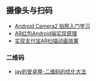 ## 摄像头与扫码
- [Android Camera2 拍照入门学习](https://www.jianshu.com/p/7f766eb2f4e7)
- [AR红包Android端实现原理](https://www.jianshu.com/p/631a6e971f15)
- [实现支付宝AR扫描动画效果](http://blog.csdn.net/wlj644920158/article/details/72865180)


### 二维码
- [jay的安卓屋-二维码的优化大法](http://www.apkbus.com/blog-561682-75899.html)